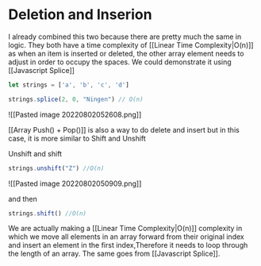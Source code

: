 # Deletion and Inserion
I already combined this two because there are pretty much the same in logic. They both have a time complexity of [[Linear  Time Complexity|O(n)]] as when an item is inserted or deleted, the other array element needs to adjust in order to occupy the spaces. We could demonstrate it using [[Javascript Splice]]

```js
let strings = ['a', 'b', 'c', 'd']

strings.splice(2, 0, "Ningen") // O(n)
```
![[Pasted image 20220802052608.png]]


[[Array Push() + Pop()]] is also a way to do delete and insert but in this case, it is more similar to Shift and Unshift

Unshift and shift
```js
strings.unshift("Z") //O(n)
```
![[Pasted image 20220802050909.png]]

and then
```js
strings.shift() //O(n)
```

We are actually making a [[Linear  Time Complexity|O(n)]] complexity in which we move all elements in an array forward from their original index and insert an element in the first index,Therefore it needs to loop through the length of an array. The same goes from [[Javascript Splice]].